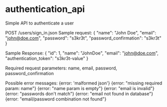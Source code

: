 authentication_api
==================
Simple API to authenticate a user

POST /users/sign_in.json
Sample request:
	{
    "name": "John Doe",
    "email": "john@doe.com",
    "password": "s3kr3t",
    "password_confirmation": "s3kr3t"
	}

Sample Response:
	{
    "id": 1,
    "name": "JohnDoe",
    "email": "john@doe.com",
    "authentication_token": "s3kr3t-value"
	}

Required request parameters: name, email, password, password_confirmation

Possible error messages:
	{error: 'malformed json'}
	{error: "missing required param: name"}
	{error: "name param is empty"}
	{error: "email is invalid"}
	{error: "passwords don't match"}
	{error: "email not found in database"}
	{error: "email/password combination not found"}
